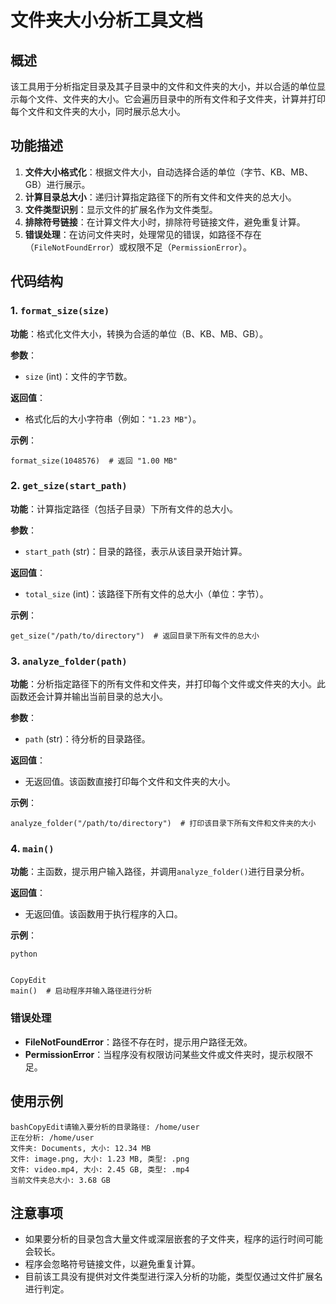 # 文件夹大小分析工具文档

## 概述

该工具用于分析指定目录及其子目录中的文件和文件夹的大小，并以合适的单位显示每个文件、文件夹的大小。它会遍历目录中的所有文件和子文件夹，计算并打印每个文件和文件夹的大小，同时展示总大小。

## 功能描述

1. **文件大小格式化**：根据文件大小，自动选择合适的单位（字节、KB、MB、GB）进行展示。
2. **计算目录总大小**：递归计算指定路径下的所有文件和文件夹的总大小。
3. **文件类型识别**：显示文件的扩展名作为文件类型。
4. **排除符号链接**：在计算文件大小时，排除符号链接文件，避免重复计算。
5. **错误处理**：在访问文件夹时，处理常见的错误，如路径不存在（`FileNotFoundError`）或权限不足（`PermissionError`）。

## 代码结构

### 1. `format_size(size)`

**功能**：格式化文件大小，转换为合适的单位（B、KB、MB、GB）。

**参数**：

- `size` (int)：文件的字节数。

**返回值**：

- 格式化后的大小字符串（例如：`"1.23 MB"`）。

**示例**：

```
format_size(1048576)  # 返回 "1.00 MB"
```

### 2. `get_size(start_path)`

**功能**：计算指定路径（包括子目录）下所有文件的总大小。

**参数**：

- `start_path` (str)：目录的路径，表示从该目录开始计算。

**返回值**：

- `total_size` (int)：该路径下所有文件的总大小（单位：字节）。

**示例**：

```
get_size("/path/to/directory")  # 返回目录下所有文件的总大小
```

### 3. `analyze_folder(path)`

**功能**：分析指定路径下的所有文件和文件夹，并打印每个文件或文件夹的大小。此函数还会计算并输出当前目录的总大小。

**参数**：

- `path` (str)：待分析的目录路径。

**返回值**：

- 无返回值。该函数直接打印每个文件和文件夹的大小。

**示例**：

```
analyze_folder("/path/to/directory")  # 打印该目录下所有文件和文件夹的大小
```

### 4. `main()`

**功能**：主函数，提示用户输入路径，并调用`analyze_folder()`进行目录分析。

**返回值**：

- 无返回值。该函数用于执行程序的入口。

**示例**：

```
python


CopyEdit
main()  # 启动程序并输入路径进行分析
```

### 错误处理

- **FileNotFoundError**：路径不存在时，提示用户路径无效。
- **PermissionError**：当程序没有权限访问某些文件或文件夹时，提示权限不足。

## 使用示例

```
bashCopyEdit请输入要分析的目录路径: /home/user
正在分析: /home/user
文件夹: Documents, 大小: 12.34 MB
文件: image.png, 大小: 1.23 MB, 类型: .png
文件: video.mp4, 大小: 2.45 GB, 类型: .mp4
当前文件夹总大小: 3.68 GB
```

## 注意事项

- 如果要分析的目录包含大量文件或深层嵌套的子文件夹，程序的运行时间可能会较长。
- 程序会忽略符号链接文件，以避免重复计算。
- 目前该工具没有提供对文件类型进行深入分析的功能，类型仅通过文件扩展名进行判定。
